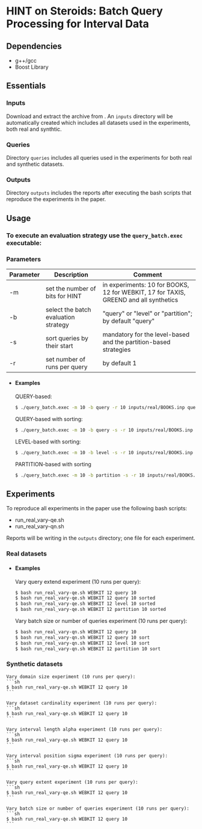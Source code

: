 # HINT on Steroids: Batch Query Processing for Interval Data


## Dependencies
- g++/gcc
- Boost Library 


## Essentials

### Inputs
Download and extract the archive from . An ```inputs``` directory will be automatically created which includes all datasets used in the experiments, both real and synthtic. 

### Queries
Directory ```queries``` includes all queries used in the experiments for both real and synthetic datasets.

### Outputs
Directory ```outputs``` includes the reports after executing the bash scripts that reproduce the experiments in the paper.

## Usage

### To execute an evaluation strategy use the ```query_batch.exec``` executable:

### Parameters
| Parameter | Description | Comment |
| ------ | ------ | ------ |
| -m | set the number of bits for HINT | in experiments: 10 for BOOKS, 12 for WEBKIT, 17 for TAXIS, GREEND and all synthetics|
| -b | select the batch evaluation strategy | "query" or "level" or "partition"; by default "query" |
| -s | sort queries by their start | mandatory for the level-based and the partition-based strategies |
| -r | set number of runs per query | by default 1 |

- #### Examples

    QUERY-based:
    ```sh 
    $ ./query_batch.exec -m 10 -b query -r 10 inputs/real/BOOKS.inp queries/real/BOOKS_qe0.1%_qn10K.qry
    ```
    QUERY-based with sorting:
    ```sh 
    $ ./query_batch.exec -m 10 -b query -s -r 10 inputs/real/BOOKS.inp queries/real/BOOKS_qe0.1%_qn10K.qry
    ```
    LEVEL-based with sorting:
    ```sh
    $ ./query_batch.exec -m 10 -b level -s -r 10 inputs/real/BOOKS.inp queries/real/BOOKS_qe0.1%_qn10K.qry
    ```
    PARTITION-based with sorting
    ```sh 
    $ ./query_batch.exec -m 10 -b partition -s -r 10 inputs/real/BOOKS.inp queries/real/BOOKS_qe0.1%_qn10K.qry
    ```

## Experiments

To reproduce all experiments in the paper use the following bash scripts:
- run_real_vary-qe.sh
- run_real_vary-qn.sh 

Reports will be writing in the ```outputs``` directory; one file for each experiment.

### Real datasets

- #### Examples
    Vary query extend experiment (10 runs per query):
    ```sh 
    $ bash run_real_vary-qe.sh WEBKIT 12 query 10
    $ bash run_real_vary-qe.sh WEBKIT 12 query 10 sorted
    $ bash run_real_vary-qe.sh WEBKIT 12 level 10 sorted
    $ bash run_real_vary-qe.sh WEBKIT 12 partition 10 sorted
    ```

    Vary batch size or number of queries experiment (10 runs per query):
    ```sh 
    $ bash run_real_vary-qn.sh WEBKIT 12 query 10
    $ bash run_real_vary-qn.sh WEBKIT 12 query 10 sort
    $ bash run_real_vary-qn.sh WEBKIT 12 level 10 sort
    $ bash run_real_vary-qn.sh WEBKIT 12 partition 10 sort
    ```

 ### Synthetic datasets
    Vary domain size experiment (10 runs per query):
    ```sh 
    $ bash run_real_vary-qe.sh WEBKIT 12 query 10
    ```

    Vary dataset cardinality experiment (10 runs per query):
    ```sh 
    $ bash run_real_vary-qe.sh WEBKIT 12 query 10
    ```

    Vary interval length alpha experiment (10 runs per query):
    ```sh 
    $ bash run_real_vary-qe.sh WEBKIT 12 query 10
    ```

    Vary interval position sigma experiment (10 runs per query):
    ```sh 
    $ bash run_real_vary-qe.sh WEBKIT 12 query 10
    ```

    Vary query extent experiment (10 runs per query):
    ```sh 
    $ bash run_real_vary-qe.sh WEBKIT 12 query 10
    ```

    Vary batch size or number of queries experiment (10 runs per query):
    ```sh 
    $ bash run_real_vary-qe.sh WEBKIT 12 query 10
    ```
